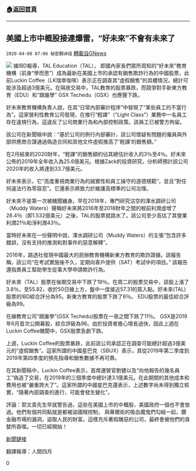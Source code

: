 ###  [:house:返回首頁](https://github.com/ourhimalayas/txt)
---

## 美國上市中概股接連爆雷，“好未來”不會有未來了
`2020-04-08 07:06 秘密翻译组` [轉載自GNews](https://gnews.org/zh-hant/166019/)

![](https://s3.amazonaws.com/gnews-media-offload/wp-content/uploads/2020/04/08070603/WhatsApp-Image-2020-04-08-at-9.03.47-PM.jpeg)
據IBD報導，TAL Education（TAL）， 即國內家長們眾所周知的“好未來”教育機構（前身“學而思”）成為最新在美國上市的承認有銷售欺詐行為的中國股票，此前Luckin Coffee（LK瑞幸咖啡）表示正在調查其“虛假銷售”的具體情況，總計可能涉及超過3億美元。在隔夜交易中，TAL教育的股票暴跌，而競爭對手新東方教育（EDU）和“跟誰學” GSX Techedu（GSX）也應聲下跌。

好未來教育機構負責人說，在其“日常內部審計程序”中發現了“某些員工的不當行為”。這家營利性教育公司發現，在推行“輕課”（“Light Class”）業務中一名員工存在違規行為，這違反了公司商業行為和內部控制政策。該員工已被警方拘留。

該公司在新聞稿中說：“基於公司的例行內部審計，該公司懷疑有問題的僱員與外部供應商合謀通過偽造合同和其他文件虛假推高了’輕課’的銷售額。”

在2月結束的2020財年，“輕課”的銷售額約佔其總估計收入的3％至4％。好未來公佈的2019年全年收入為25.6億美元。根據Zack的投資研究，分析師預計該公司2020年的收入將達到33.7億美元。

好未來表示，它“高度重視商業行為的誠實性和員工操守的道德規範”，並且“對任何違法行為零容忍”。它還表示將致力於維護高標準的公司治理。

好未來不是第一次被醜聞纏身。早在2018年，專門研究沽空的渾水調研公司（Muddy Waters）聲稱好未來將2016年至2018財年之間的稅前利潤虛增了28.4％（即1.532億美元）之後，TAL的股票就跳水了。該公司至少高估了其營業利潤21％和淨利潤43％。

當時好未來在一份聲明中說，渾水調研公司（Muddy Waters）的主張“包含許多錯誤，沒有支持的推測和對事件的惡意解釋”。

2016年，路透社發現中國最大的民辦教育機構新東方教育的欺詐證據。該報告稱，該公司“在考試實施後不久，定期向客戶提供（SAT）考試中的項目。” 該報告還指責員工幫助學生從事大學申請欺詐行為。

好未來（TAL）股票在後期交易中下跌了19％。在周二的股票交易中，該股上漲了3.8％，至55.82，收於50日線上方，盤中一度接近57.31的買入點。好未來(TAL)股票的IBD綜合評分為95。新東方教育的股票下跌了6％。 EDU股票的最佳綜合評級為99。

在線教育公司“跟誰學”(GSX Techedu)股票在一夜之間下跌了11％。 GSX是2019年6月首次公開募股，綜合評級為96。由於投資者擔心增長過快，因此上週在Luckin Coffee醜聞中，GSX股票急劇下跌。

上週，Luckin Coffee的股票暴跌，此前該公司承認正在調查可能總計超過3億美元的“虛假銷售”。這家所謂的中國星巴克（SBUX）表示，其從2019年第二季度到2019年第四季度的預先指導和銷售數據不再可靠。

在其新聞稿中，Luckin Coffee表示，首席運營官劉健以及“向他報告的幾名員工”偽造了交易，在2019年的三個季度中總計達3.1億美元。在此期間的其他成本和費用也被“嚴重誇大了”。這家所謂的中國星巴克還表示，上述數字尚未得到獨立核實，“隨著內部調查的進行，可能會發生變化”。

評論：郭文貴先生早就警告過，這些在美國上市的中概股，美國政府一個也不會放過。他們有個共同點就是都被盜國賊控制， 與華爾街的吸血魔鬼們勾結一起，鑽金融市場的漏洞，盜取人民的財富。這樣充斥著假醜惡的公司，最終會被他們的貪婪所吞噬。一切已經開始！

[新聞鏈接](https://www.investors.com/news/china-stock-tal-education-dives-luckin-coffee-sales-fraud/)

翻譯報導：人間四月

0
